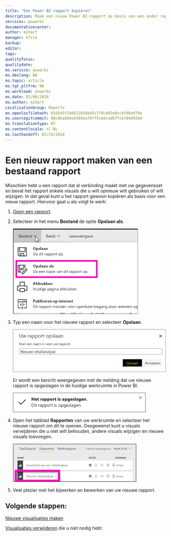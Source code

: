 ```yaml
---
title: "Een Power BI-rapport kopiëren"
description: Maak een nieuw Power BI-rapport op basis van een ander rapport.
services: powerbi
documentationcenter: 
author: mihart
manager: kfile
backup: 
editor: 
tags: 
qualityfocus: 
qualitydate: 
ms.service: powerbi
ms.devlang: NA
ms.topic: article
ms.tgt_pltfrm: NA
ms.workload: powerbi
ms.date: 01/08/2018
ms.author: mihart
LocalizationGroup: Reports
ms.openlocfilehash: 63d545f24db126566d5c7f9c485e9cc4fd0e079e
ms.sourcegitcommit: 88c8ba8dee4384ea7bff5cedcad67fce784d92b0
ms.translationtype: HT
ms.contentlocale: nl-NL
ms.lasthandoff: 02/24/2018
---
```

# <a name="create-a-new-report-from-an-existing-report"></a>Een nieuw rapport maken van een bestaand rapport
Misschien hebt u een rapport dat al verbinding maakt met uw gegevensset en bevat het rapport enkele visuals die u wilt opnieuw wilt gebruiken of wilt wijzigen.  In dat geval kunt u het rapport gewoon kopiëren als basis voor een nieuw rapport.  Hiervoor gaat u als volgt te werk:

1. [Open een rapport](service-report-open.md).
2. Selecteer in het menu **Bestand** de optie **Opslaan als**.
   
   ![](media/power-bi-report-copy/powerbi-save-as.png)
3. Typ een naam voor het nieuwe rapport en selecteer **Opslaan**.
   
   ![](media/power-bi-report-copy/savereport.png)
   
   Er wordt een bericht weergegeven met de melding dat uw nieuwe rapport is opgeslagen in de huidige werkruimte in Power BI.
   
   ![](media/power-bi-report-copy/savesuccess1.png)
4. Open het tabblad **Rapporten** van uw werkruimte en selecteer het nieuwe rapport om dit te openen. Desgewenst kunt u visuals verwijderen die u niet wilt behouden, andere visuals wijzigen en nieuwe visuals toevoegen.
   
   ![](media/power-bi-report-copy/power-bi-workspace.png)
5. Veel plezier met het bijwerken en bewerken van uw nieuwe rapport.

## <a name="next-steps"></a>Volgende stappen:
[Nieuwe visualisaties maken](power-bi-report-add-visualizations-ii.md)

[Visualisaties verwijderen](service-delete.md) die u niet nodig hebt
